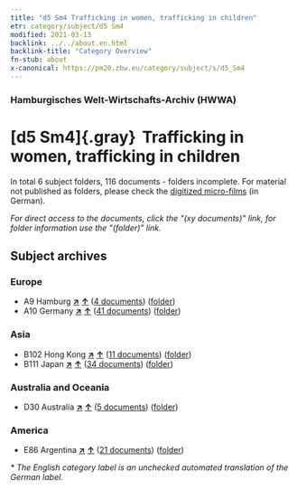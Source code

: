 ```yaml
---
title: "d5 Sm4 Trafficking in women, trafficking in children"
etr: category/subject/d5 Sm4
modified: 2021-03-13
backlink: ../../about.en.html
backlink-title: "Category Overview"
fn-stub: about
x-canonical: https://pm20.zbw.eu/category/subject/s/d5_Sm4
---
```


### Hamburgisches Welt-Wirtschafts-Archiv (HWWA)
# [d5 Sm4]{.gray}&#8201; Trafficking in women, trafficking in children&#160; 





In total 6 subject folders, 116 documents - folders incomplete.
For material not published as folders, please check the [digitized micro-films](/film/h1_sh.de.html) (in German).

_For direct access to the documents, click the "(xy documents)" link, for folder information use the "(folder)" link._

## Subject archives



### Europe

- A9 Hamburg [**&nearr;**](../../../geo/i/140905/about.en.html "Hamburg (all folders)") [**&uarr;**](../../../geo/about.en.html#A9 "Country category system") (<a href="https://pm20.zbw.eu/dfgview/sh/140905,144237" title="about: Hamburg : Trafficking in women, trafficking in children" target="_blank">4 documents</a>) ([folder](../../../../folder/sh/1409xx/140905/1442xx/144237/about.en.html))
- A10 Germany [**&nearr;**](../../../geo/i/126128/about.en.html "Germany (all folders)") [**&uarr;**](../../../geo/about.en.html#A10 "Country category system") (<a href="https://pm20.zbw.eu/dfgview/sh/126128,144237" title="about: Germany : Trafficking in women, trafficking in children" target="_blank">41 documents</a>) ([folder](../../../../folder/sh/1261xx/126128/1442xx/144237/about.en.html))

### Asia

- B102 Hong Kong [**&nearr;**](../../../geo/i/141268/about.en.html "Hong Kong (all folders)") [**&uarr;**](../../../geo/about.en.html#B102 "Country category system") (<a href="https://pm20.zbw.eu/dfgview/sh/141268,144237" title="about: Hong Kong : Trafficking in women, trafficking in children" target="_blank">11 documents</a>) ([folder](../../../../folder/sh/1412xx/141268/1442xx/144237/about.en.html))
- B111 Japan [**&nearr;**](../../../geo/i/141272/about.en.html "Japan (all folders)") [**&uarr;**](../../../geo/about.en.html#B111 "Country category system") (<a href="https://pm20.zbw.eu/dfgview/sh/141272,144237" title="about: Japan : Trafficking in women, trafficking in children" target="_blank">34 documents</a>) ([folder](../../../../folder/sh/1412xx/141272/1442xx/144237/about.en.html))

### Australia and Oceania

- D30 Australia [**&nearr;**](../../../geo/i/141621/about.en.html "Australia (all folders)") [**&uarr;**](../../../geo/about.en.html#D30 "Country category system") (<a href="https://pm20.zbw.eu/dfgview/sh/141621,144237" title="about: Australia : Trafficking in women, trafficking in children" target="_blank">5 documents</a>) ([folder](../../../../folder/sh/1416xx/141621/1442xx/144237/about.en.html))

### America

- E86 Argentina [**&nearr;**](../../../geo/i/141692/about.en.html "Argentina (all folders)") [**&uarr;**](../../../geo/about.en.html#E86 "Country category system") (<a href="https://pm20.zbw.eu/dfgview/sh/141692,144237" title="about: Argentina : Trafficking in women, trafficking in children" target="_blank">21 documents</a>) ([folder](../../../../folder/sh/1416xx/141692/1442xx/144237/about.en.html))


_* The English category label is an unchecked automated translation of the German label._

